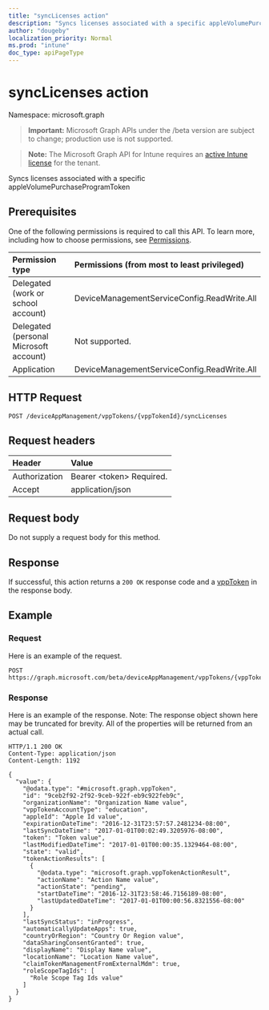```yaml
---
title: "syncLicenses action"
description: "Syncs licenses associated with a specific appleVolumePurchaseProgramToken"
author: "dougeby"
localization_priority: Normal
ms.prod: "intune"
doc_type: apiPageType
---
```


# syncLicenses action

Namespace: microsoft.graph

> **Important:** Microsoft Graph APIs under the /beta version are subject to change; production use is not supported.

> **Note:** The Microsoft Graph API for Intune requires an [active Intune license](https://go.microsoft.com/fwlink/?linkid=839381) for the tenant.

Syncs licenses associated with a specific appleVolumePurchaseProgramToken

## Prerequisites
One of the following permissions is required to call this API. To learn more, including how to choose permissions, see [Permissions](/graph/permissions-reference).

|Permission type|Permissions (from most to least privileged)|
|:---|:---|
|Delegated (work or school account)|DeviceManagementServiceConfig.ReadWrite.All|
|Delegated (personal Microsoft account)|Not supported.|
|Application|DeviceManagementServiceConfig.ReadWrite.All|

## HTTP Request
<!-- {
  "blockType": "ignored"
}
-->
``` http
POST /deviceAppManagement/vppTokens/{vppTokenId}/syncLicenses
```

## Request headers
|Header|Value|
|:---|:---|
|Authorization|Bearer &lt;token&gt; Required.|
|Accept|application/json|

## Request body
Do not supply a request body for this method.

## Response
If successful, this action returns a `200 OK` response code and a [vppToken](../resources/intune-onboarding-vpptoken.md) in the response body.

## Example

### Request
Here is an example of the request.
``` http
POST https://graph.microsoft.com/beta/deviceAppManagement/vppTokens/{vppTokenId}/syncLicenses
```

### Response
Here is an example of the response. Note: The response object shown here may be truncated for brevity. All of the properties will be returned from an actual call.
``` http
HTTP/1.1 200 OK
Content-Type: application/json
Content-Length: 1192

{
  "value": {
    "@odata.type": "#microsoft.graph.vppToken",
    "id": "9ceb2f92-2f92-9ceb-922f-eb9c922feb9c",
    "organizationName": "Organization Name value",
    "vppTokenAccountType": "education",
    "appleId": "Apple Id value",
    "expirationDateTime": "2016-12-31T23:57:57.2481234-08:00",
    "lastSyncDateTime": "2017-01-01T00:02:49.3205976-08:00",
    "token": "Token value",
    "lastModifiedDateTime": "2017-01-01T00:00:35.1329464-08:00",
    "state": "valid",
    "tokenActionResults": [
      {
        "@odata.type": "microsoft.graph.vppTokenActionResult",
        "actionName": "Action Name value",
        "actionState": "pending",
        "startDateTime": "2016-12-31T23:58:46.7156189-08:00",
        "lastUpdatedDateTime": "2017-01-01T00:00:56.8321556-08:00"
      }
    ],
    "lastSyncStatus": "inProgress",
    "automaticallyUpdateApps": true,
    "countryOrRegion": "Country Or Region value",
    "dataSharingConsentGranted": true,
    "displayName": "Display Name value",
    "locationName": "Location Name value",
    "claimTokenManagementFromExternalMdm": true,
    "roleScopeTagIds": [
      "Role Scope Tag Ids value"
    ]
  }
}
```






